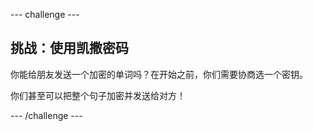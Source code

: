 \--- challenge \---

## 挑战：使用凯撒密码

你能给朋友发送一个加密的单词吗？在开始之前，你们需要协商选一个密钥。

你们甚至可以把整个句子加密并发送给对方！

\--- /challenge \---